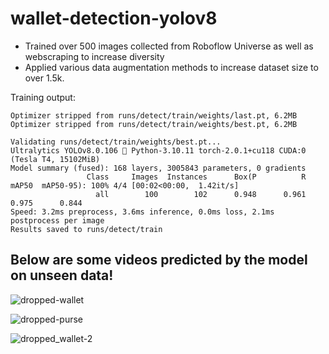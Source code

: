 # wallet-detection-yolov8

- Trained over 500 images collected from Roboflow Universe as well as webscraping to increase diversity
- Applied various data augmentation methods to increase dataset size to over 1.5k.


Training output:
```250 epochs completed in 2.870 hours.
Optimizer stripped from runs/detect/train/weights/last.pt, 6.2MB
Optimizer stripped from runs/detect/train/weights/best.pt, 6.2MB

Validating runs/detect/train/weights/best.pt...
Ultralytics YOLOv8.0.106 🚀 Python-3.10.11 torch-2.0.1+cu118 CUDA:0 (Tesla T4, 15102MiB)
Model summary (fused): 168 layers, 3005843 parameters, 0 gradients
                 Class     Images  Instances      Box(P          R      mAP50  mAP50-95): 100% 4/4 [00:02<00:00,  1.42it/s]
                   all        100        102      0.948      0.961      0.975      0.844
Speed: 3.2ms preprocess, 3.6ms inference, 0.0ms loss, 2.1ms postprocess per image
Results saved to runs/detect/train
```

## Below are some videos predicted by the model on unseen data!
![dropped-wallet](https://github.com/amaanirfan19/FallFinder/assets/52991990/03133e8e-0ca5-4201-ba46-a33343a1dafd)


![dropped-purse](https://github.com/amaanirfan19/FallFinder/assets/52991990/866e2b64-d2db-4372-a6e8-bae328f975da)


![dropped_wallet-2](https://github.com/amaanirfan19/FallFinder/assets/52991990/d587e789-3e4f-4662-8a08-68af2e987a1b)
